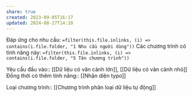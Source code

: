 ```yaml
---
share: true
created: 2023-09-05T16:17
updated: 2024-08-27T14:10
---
```

Đáp ứng cho nhu cầu: `=filter(this.file.inlinks, (i) => contains(i.file.folder, "1 Nhu cầu người dùng"))`
Các chương trình có tính năng này: `=filter(this.file.inlinks, (i) => contains(i.file.folder, "5 Tên chương trình"))`

Yêu cầu đầu vào:: [[Dữ liệu có văn cảnh lớn]], [[Dữ liệu có văn cảnh nhỏ]]
Đồng thời có thêm tính năng:: [[Nhận diện typo]]

Loại chương trình:: [[Chương trình phân loại dữ liệu tự động]]